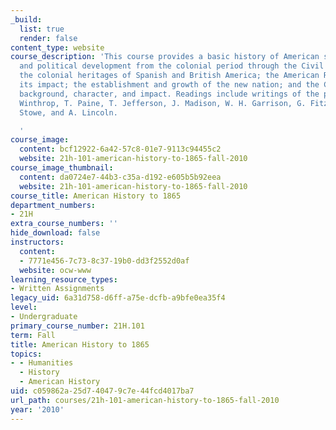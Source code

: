 ```yaml
---
_build:
  list: true
  render: false
content_type: website
course_description: 'This course provides a basic history of American social, economic,
  and political development from the colonial period through the Civil War. It examines
  the colonial heritages of Spanish and British America; the American Revolution and
  its impact; the establishment and growth of the new nation; and the Civil War, its
  background, character, and impact. Readings include writings of the period by J.
  Winthrop, T. Paine, T. Jefferson, J. Madison, W. H. Garrison, G. Fitzhugh, H. B.
  Stowe, and A. Lincoln.

  '
course_image:
  content: bcf12922-6a42-57c8-01e7-9113c94455c2
  website: 21h-101-american-history-to-1865-fall-2010
course_image_thumbnail:
  content: da0724e7-44b3-c35a-d192-e605b5b92eea
  website: 21h-101-american-history-to-1865-fall-2010
course_title: American History to 1865
department_numbers:
- 21H
extra_course_numbers: ''
hide_download: false
instructors:
  content:
  - 7771e456-7c73-8c37-19b0-dd3f2552d0af
  website: ocw-www
learning_resource_types:
- Written Assignments
legacy_uid: 6a31d758-d6ff-a75e-dcfb-a9bfe0ea35f4
level:
- Undergraduate
primary_course_number: 21H.101
term: Fall
title: American History to 1865
topics:
- - Humanities
  - History
  - American History
uid: c059862a-25d7-4047-9c7e-44fcd4017ba7
url_path: courses/21h-101-american-history-to-1865-fall-2010
year: '2010'
---
```

